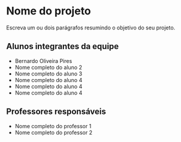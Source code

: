 # Nome do projeto
Escreva um ou dois parágrafos resumindo o objetivo do seu projeto.

## Alunos integrantes da equipe

* Bernardo Oliveira Pires
* Nome completo do aluno 2
* Nome completo do aluno 3
* Nome completo do aluno 4
* Nome completo do aluno 4
* Nome completo do aluno 4

## Professores responsáveis

* Nome completo do professor 1
* Nome completo do professor 2

